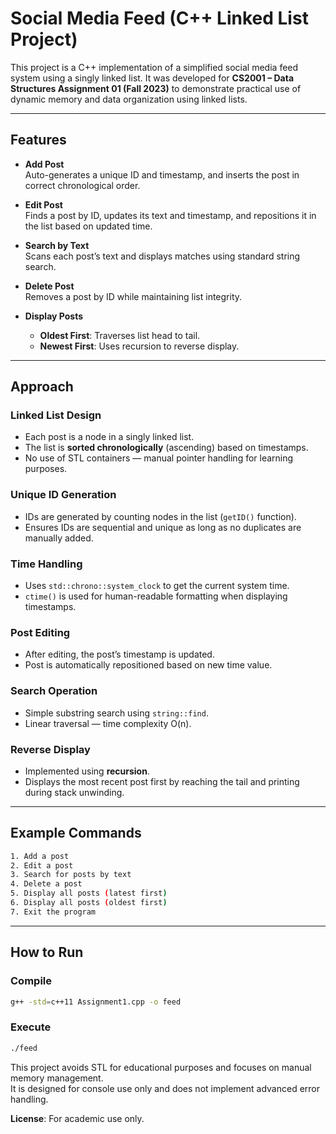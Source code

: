 # Social Media Feed (C++ Linked List Project)

This project is a C++ implementation of a simplified social media feed system using a singly linked list. It was developed for **CS2001 – Data Structures Assignment 01 (Fall 2023)** to demonstrate practical use of dynamic memory and data organization using linked lists.

---

## Features

- **Add Post**  
  Auto-generates a unique ID and timestamp, and inserts the post in correct chronological order.

- **Edit Post**  
  Finds a post by ID, updates its text and timestamp, and repositions it in the list based on updated time.

- **Search by Text**  
  Scans each post’s text and displays matches using standard string search.

- **Delete Post**  
  Removes a post by ID while maintaining list integrity.

- **Display Posts**  
  - **Oldest First**: Traverses list head to tail.
  - **Newest First**: Uses recursion to reverse display.

---

## Approach

### Linked List Design

- Each post is a node in a singly linked list.
- The list is **sorted chronologically** (ascending) based on timestamps.
- No use of STL containers — manual pointer handling for learning purposes.

### Unique ID Generation

- IDs are generated by counting nodes in the list (`getID()` function).
- Ensures IDs are sequential and unique as long as no duplicates are manually added.

### Time Handling

- Uses `std::chrono::system_clock` to get the current system time.
- `ctime()` is used for human-readable formatting when displaying timestamps.

### Post Editing

- After editing, the post’s timestamp is updated.
- Post is automatically repositioned based on new time value.

### Search Operation

- Simple substring search using `string::find`.
- Linear traversal — time complexity O(n).

### Reverse Display

- Implemented using **recursion**.
- Displays the most recent post first by reaching the tail and printing during stack unwinding.

---

## Example Commands

```bash
1. Add a post
2. Edit a post
3. Search for posts by text
4. Delete a post
5. Display all posts (latest first)
6. Display all posts (oldest first)
7. Exit the program
```

---

## How to Run

### Compile

```bash
g++ -std=c++11 Assignment1.cpp -o feed
```

### Execute

```bash
./feed
```

This project avoids STL for educational purposes and focuses on manual memory management.  
It is designed for console use only and does not implement advanced error handling.

**License**: For academic use only.
